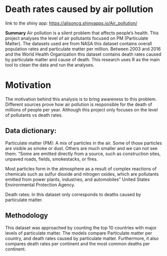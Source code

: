 # **Death rates caused by air pollution**

link to the shiny app:
https://alisoncg.shinyapps.io/Air_pollution/

**Summary**
Air pollution is a silent problem that affects people’s health. This project analyses the level of air pollutants focused on PM (Particulate Matter). The datasets used are from NASA this dataset contains overall population rates and particulate matter per million. Between 2003 and 2016 and the World Health Organization this dataset contains death rates caused by particulate matter and cause of death. This research uses R as the main tool to clean the data and run the analyses. 


# **Motivation**

The motivation behind this analysis is to bring awareness to this problem. Different sources prove how air pollution is responsible for the death of millions of people per year. Although this project only focuses on the level of pollutants vs death rates.


## **Data dictionary:**
Particulate matter (PM): A mix of particles in the air.  Some of those particles are visible as smoke or dust. Others are much smaller and we can not see them. “Some are emitted directly from a source, such as construction sites, unpaved roads, fields, smokestacks, or fires.

Most particles form in the atmosphere as a result of complex reactions of chemicals such as sulfur dioxide and nitrogen oxides, which are pollutants emitted from power plants, industries, and automobiles” United States Environmental Protection Agency.

Death rates: In this dataset only corresponds to deaths caused by particulate matter.

## **Methodology**
This dataset was approached by counting the top 10 countries with major levels of particulate matter. The models compare Particulate matter per country, and death rates caused by particulate matter. Furthermore, it also compares death rates per continent and the most common deaths per continent. 





